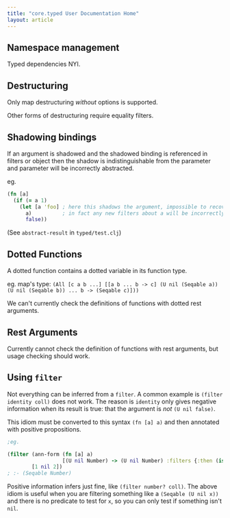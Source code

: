 ```yaml
---
title: "core.typed User Documentation Home"
layout: article
---
```


## Namespace management

Typed dependencies NYI.

## Destructuring

Only map destructuring *without* options is supported.

Other forms of destructuring require equality filters.

## Shadowing bindings

If an argument is shadowed and the shadowed binding is referenced
in filters or object then the shadow is indistinguishable from the parameter
and parameter will be incorrectly abstracted.

eg.
```clojure
(fn [a]
  (if (= a 1)
    (let [a 'foo] ; here this shadows the argument, impossible to recover filters
      a)          ; in fact any new filters about a will be incorrectly assumed to be the argument
      false)) 
```

(See `abstract-result` in `typed/test.clj`)

## Dotted Functions

A dotted function contains a dotted variable in its function type.

eg. map's type: 
     `(All [c a b ...]
                [[a b ... b -> c] (U nil (Seqable a)) (U nil (Seqable b)) ... b -> (Seqable c)]))`

We can't currently check the definitions of functions with dotted rest arguments.

## Rest Arguments

Currently cannot check the definition of functions with rest arguments,
but usage checking should work.

## Using `filter`

Not everything can be inferred from a `filter`. A common example is
`(filter identity coll)` does not work. The reason is `identity` only
gives negative information when its result is true: that the argument is *not*
`(U nil false)`.

This idiom must be converted to this syntax `(fn [a] a)` and then annotated with
positive propositions.

```clojure
;eg. 

(filter (ann-form (fn [a] a)
                  [(U nil Number) -> (U nil Number) :filters {:then (is Number 0)}])
        [1 nil 2])
; :- (Seqable Number)
```

Positive information infers just fine, like `(filter number? coll)`.
The above idiom is useful when you are filtering something like a `(Seqable (U nil x))` and there is no
predicate to test for `x`, so you can only test if something isn't `nil`.
